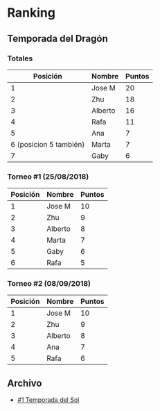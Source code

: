 # Ranking

## Temporada del Dragón

### Totales

| Posición | Nombre | Puntos |
| ------ | ------ | ------ |
| 1 | Jose M | 20 |
| 2 | Zhu | 18 |
| 3 | Alberto | 16 |
| 4 | Rafa | 11 |
| 5 | Ana | 7 |
| 6 (posicion 5 también) | Marta | 7 |
| 7 | Gaby | 6 |

### Torneo #1 (25/08/2018)

| Posición | Nombre | Puntos |
| -------- | ------ | ---------------- |
| 1 | Jose M | 10 |
| 2 | Zhu | 9 |
| 3 | Alberto | 8 |
| 4 | Marta | 7 |
| 5 | Gaby | 6 |
| 6 | Rafa | 5 |

### Torneo #2 (08/09/2018)

| Posición | Nombre | Puntos |
| -------- | ------ | ---------------- |
| 1 | Jose M | 10 |
| 2 | Zhu | 9 |
| 3 | Alberto | 8 |
| 4 | Ana | 7 |
| 5 | Rafa | 6 |


## Archivo

- [#1 Temporada del Sol](http://buddyfightmlg.opentheflag.com/archive/ranking/temporada-del-sol)
